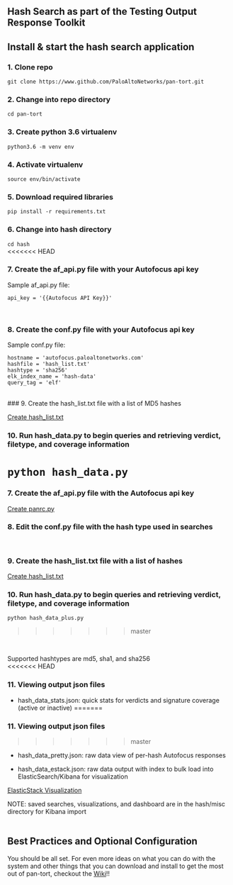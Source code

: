 ## Hash Search as part of the Testing Output Response Toolkit


## Install & start the hash search application
### 1. Clone repo
```git clone https://www.github.com/PaloAltoNetworks/pan-tort.git```
<br/>
### 2. Change into repo directory
```cd pan-tort```
<br/>
### 3. Create python 3.6 virtualenv
```python3.6 -m venv env```
<br/>
### 4. Activate virtualenv
```source env/bin/activate```
<br/>
### 5. Download required libraries
```pip install -r requirements.txt```
<br/>
### 6. Change into hash directory
```cd hash```
<br/>
<<<<<<< HEAD
### 7. Create the af_api.py file with your Autofocus api key

Sample af_api.py file:

```
api_key = '{{Autofocus API Key}}'
```

<br/>

### 8. Create the conf.py file with your Autofocus api key

Sample conf.py file:

```
hostname = 'autofocus.paloaltonetworks.com'
hashfile = 'hash_list.txt'
hashtype = 'sha256'
elk_index_name = 'hash-data'
query_tag = 'elf'
```

<br/>
### 9. Create the hash_list.txt file with a list of MD5 hashes

[Create hash_list.txt](https://github.com/PaloAltoNetworks/pan-tort/wiki/hash_list)
<br/>

### 10. Run hash_data.py to begin queries and retrieving verdict, filetype, and coverage information

```python hash_data.py```
=======
### 7. Create the af_api.py file with the Autofocus api key
[Create panrc.py](https://github.com/PaloAltoNetworks/pan-tort/wiki/panrc)

### 8. Edit the conf.py file with the hash type used in searches
<br/>

### 9. Create the hash_list.txt file with a list of hashes
[Create hash_list.txt](https://github.com/PaloAltoNetworks/pan-tort/wiki/hash_list)
<br/>
### 10. Run hash_data.py to begin queries and retrieving verdict, filetype, and coverage information
```python hash_data_plus.py```
>>>>>>> master
<br/>

Supported hashtypes are md5, sha1, and sha256
<br/>
<<<<<<< HEAD

### 11. Viewing output json files
* hash_data_stats.json:  quick stats for verdicts and signature coverage (active or inactive)
=======
### 11. Viewing output json files
>>>>>>> master

* hash_data_pretty.json:  raw data view of per-hash Autofocus responses

* hash_data_estack.json:  raw data output with index to bulk load into ElasticSearch/Kibana for visualization

[ElasticStack Visualization](https://github.com/PaloAltoNetworks/pan-tort/wiki/elasticStack)

NOTE: saved searches, visualizations, and dashboard are in the hash/misc directory for Kibana import
<br/><br/>
## Best Practices and Optional Configuration
You should be all set.  For even more ideas on what you can do with the system and other things that you can download and install to get the most out of pan-tort, checkout the [Wiki](https://github.com/PaloAltoNetworks/pan-tort/wiki/overview)!!